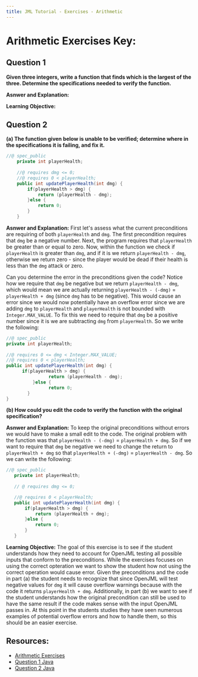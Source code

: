 ```yaml
---
title: JML Tutorial - Exercises - Arithmetic
---
```

# Arithmetic Exercises Key:
## **Question 1**
**Given three integers, write a function that finds which is the largest of the three. Determine the specifications needed to verify the function.**

**Asnwer and Explanation:**

**Learning Objective:** 

## **Question 2**
**(a) The function given below is unable to be verified; determine where in the specifications it is failing, and fix it.**
```Java
//@ spec_public
	private int playerHealth;
	
	//@ requires dmg <= 0;
	//@ requires 0 < playerHealth;
	public int updatePlayerHealth(int dmg) {
		if(playerHealth > dmg) {
			return (playerHealth - dmg);
		}else {
			return 0;
		}
	}
```
**Asnwer and Explanation:**
First let's assess what the current preconditions are requiring of both `playerHealth` and `dmg`. The first precondition requires that `dmg` be a negative number. Next, the program requires that `playerHealth` be greater than or equal to zero. Now, within the function we check if `playerHealth` is greater than `dmg`, and if it is we return `playerHealth - dmg`, otherwise we return zero - since the player would be dead if their health is less than the `dmg` attack or zero.
 
Can you determine the error in the preconditions given the code? Notice how we require that `dmg` be negative but we return `playerHealth - dmg`, which would mean we are actually returning `playerHealth - (-dmg)` = `playerHealth + dmg` (since `dmg` has to be negative). This would cause an error since we would now potentially have an overflow error since we are adding `dmg` to `playerHealth` and `playerHealth` is not bounded with `Integer.MAX_VALUE`. To fix this we need to require that `dmg` be a positive number since it is we are subtracting `dmg` from `playerHealth`. So we write the following:
```Java
//@ spec_public
private int playerHealth;
	
//@ requires 0 <= dmg < Integer.MAX_VALUE;
//@ requires 0 < playerHealth;
public int updatePlayerHealth(int dmg) {
      if(playerHealth > dmg) {
			    return (playerHealth - dmg);
		  }else {
			    return 0;
		}
}
```
**(b) How could you edit the code to verify the function with the original specification?**

**Asnwer and Explanation:**
To keep the original preconditions without errors we would have to make a small edit to the code. The original problem with the function was that `playerHealth - (-dmg)` = `playerHealth + dmg`. So if we want to require that `dmg` be negative we need to change the return to `playerHealth + dmg` so that `playerHealth + (-dmg)` = `playerHealth - dmg`. So we can write the following:
 ```Java
 //@ spec_public
	private int playerHealth;
	
	// @ requires dmg <= 0;

	//@ requires 0 < playerHealth;
	public int updatePlayerHealth(int dmg) {
		if(playerHealth > dmg) {
			return (playerHealth + dmg);
		}else {
			return 0;
		}
	}
 ```
**Learning Objective:** 
The goal of this exercise is to see if the student understands how they need to account for OpenJML testing all possible inputs that conform to the preconditions. While the exercises focuses on using the correct opteration we want to show the student how not using the correct operation would cause error. Given the preconditions and the code in part (a) the student needs to recognize that since OpenJML will test negative values for `dmg` it will cause overflow warnings because with the code it returns `playerHealth + dmg`. Additionally, in part (b) we want to see if the student understands how the original precondition can still be used to have the same result if the code makes sense with the input OpenJML passes in. At this point in the students studies they have seen numerous examples of potential overflow errors and how to handle them, so this should be an easier exercise.

## **Resources:**
+ [Arithmetic Exercises](ArithmeticEx.md)
+ [Question 1 Java]()
+ [Question 2 Java](ArithemticExample1.java)

